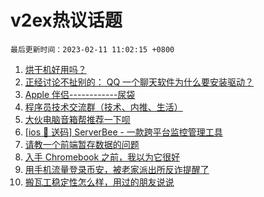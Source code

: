 # v2ex热议话题

`最后更新时间：2023-02-11 11:02:15 +0800`

1. [烘干机好用吗？](https://www.v2ex.com/t/914827)
1. [正经讨论不扯别的： QQ 一个聊天软件为什么要安装驱动？](https://www.v2ex.com/t/914862)
1. [Apple 伴侣------------尿袋](https://www.v2ex.com/t/914932)
1. [程序员技术交流群（技术、内推、生活）](https://www.v2ex.com/t/914959)
1. [大伙电脑音箱帮推荐一下呗](https://www.v2ex.com/t/914909)
1. [[ios 🎉 送码] ServerBee - 一款跨平台监控管理工具](https://www.v2ex.com/t/914946)
1. [请教一个前端暂存数据的问题](https://www.v2ex.com/t/914975)
1. [入手 Chromebook 之前，我以为它很好](https://www.v2ex.com/t/914839)
1. [用手机流量登录币安，被老家派出所反诈提醒了](https://www.v2ex.com/t/914907)
1. [搬瓦工稳定性怎么样，用过的朋友说说](https://www.v2ex.com/t/914893)

